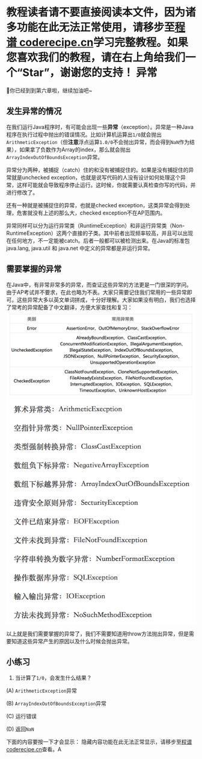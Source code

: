 <notice>教程读者请不要直接阅读本文件，因为诸多功能在此无法正常使用，请移步至[程谱 coderecipe.cn](https://coderecipe.cn/learn/2)学习完整教程。如果您喜欢我们的教程，请在右上角给我们一个“Star”，谢谢您的支持！</notice>
异常
======
🌟你已经到到第六章啦，继续加油吧~

发生异常的情况
-----
在我们运行Java程序时，有可能会出现一些**异常**（exception）。异常是一种Java程序在执行过程中抛出的错误情况。比如计算机运算出`1/0`就会抛出`ArithmeticException`（但**注意**浮点运算`1.0/0`不会抛出异常，而会得到`NaN`作为结果），如果拿了负数作为Array的index，那么就会抛出`ArrayIndexOutOfBoundsException`异常。

异常分为两种，被捕捉（catch）住的和没有被捕捉住的。如果是没有捕捉住的异常就是unchecked exception，也就是说写代码的人没有设计如何处理这个异常，这样可能就会导致程序停止运行。这时候，你就需要认真检查你写的代码，并进行修改了。

还有一种就是被捕捉住的异常，也就是checked exception，这类异常会得到处理，危害就没有上述的那么大，checked exception不在AP范围内。

异常同样可以分为运行异常类（RuntimeException）和非运行异常类（Non-RuntimeException）这两个直接的子类。其中前者出现频率较高，并且可以出现在任何地方，不一定能被catch。后者一般都可以被检测出来。在Java的标准包java.lang, java.util 和 java.net 中定义的异常都是非运行异常。

需要掌握的异常
-----
在Java中，有非常非常多的异常，而查证这些异常的方法更是一门很深的学问。由于AP考试并不要求，在此也略为不表。大家只需要记住我们常用的一些异常即可。这些异常大多以英文单词拼成，十分好理解。大家如果没有明白，我们也选择了常考的异常配备了中文翻译，方便大家查找和复习：
![常见异常](Pic1.png)
![常见异常及翻译](Pic2.png)

以上就是我们需要掌握的异常了，我们不需要知道用throw方法抛出异常，但是需要知道这些异常产生的原因以及什么时候会抛出异常。

小练习
------
1. 当计算了`1/0`，会发生什么结果？

(A) `ArithmeticException`异常

(B) `ArrayIndexOutOfBoundsException`异常

(C) 运行错误

(D) 返回`NaN`

下面的内容要按一下才会显示：
<cr type="hidden"><notice>隐藏内容功能在此无法正常显示，请移步至[程谱 coderecipe.cn](https://coderecipe.cn/learn/1)查看。</notice>A</cr>
